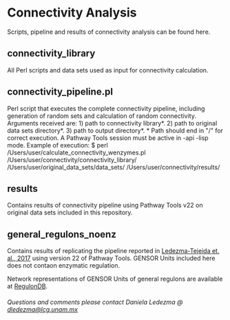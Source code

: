 # Connectivity Analysis
Scripts, pipeline and results of connectivity analysis can be found here.

## connectivity_library ##
All Perl scripts and data sets used as input for connectivity calculation.

## connectivity_pipeline.pl ##
Perl script that executes the complete connectivity pipeline, including generation of random sets and calculation of random connectivity. Arguments received are:
    1) path to connectivity library*.
    2) path to original data sets directory*.
    3) path to output directory*.
    * Path should end in "/" for correct execution.
A Pathway Tools session must be active in -api -lisp mode.
Example of execution:
$ perl /Users/user/calculate_connectivity_wenzymes.pl /Users/user/connectivity/connectivity_library/ /Users/user/original_data_sets/data_sets/ /Users/user/connectivity/results/

## results ##
Contains results of connectivity pipeline using Pathway Tools v22 on original data sets included in this repository.

## general_regulons_noenz ##
Contains results of replicating the pipeline reported in [Ledezma-Tejeida et. al., 2017](https://www.frontiersin.org/articles/10.3389/fmicb.2017.01466/full) using version 22 of Pathway Tools. GENSOR Units included here does not contaon enzymatic regulation.

Network representations of GENSOR Units of general regulons are available at [RegulonDB](http://regulondb.ccg.unam.mx/central_panel_menu/integrated_views_and_tools/gensor_unit_groups).

###### Questions and comments please contact Daniela Ledezma @ dledezma@lcg.unam.mx 
